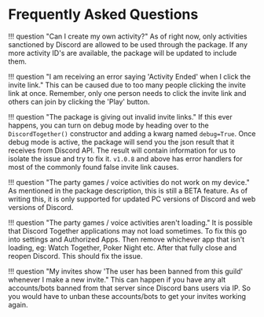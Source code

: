 # Frequently Asked Questions

!!! question "Can I create my own activity?"
    As of right now, only activities sanctioned by Discord are allowed to be used through the package. If any more activity ID's are available, the package will be updated to include them.

!!! question "I am receiving an error saying 'Activity Ended' when I click the invite link."
    This can be caused due to too many people clicking the invite link at once. Remember, only one person needs to click the invite link and others can join by clicking the 'Play' button.

!!! question "The package is giving out invalid invite links."
    If this ever happens, you can turn on debug mode by heading over to the `DiscordTogether()` constructor and adding a kwarg named `debug=True`. Once debug mode is active, the package will send you the json result that it receives from Discord API. The result will contain information for us to isolate the issue and try to fix it. `v1.0.8` and above has error handlers for most of the commonly found false invite link causes.

!!! question "The party games / voice activities do not work on my device."
    As mentioned in the package description, this is still a BETA feature. As of writing this, it is only supported for updated PC versions of Discord and web versions of Discord.

!!! question "The party games / voice activities aren't loading."
    It is possible that Discord Together applications may not load sometimes. To fix this go into settings and Authorized Apps. Then remove whichever app that isn't loading, eg: Watch Together, Poker Night etc. After that fully close and reopen Discord. This should fix the issue.

!!! question "My invites show 'The user has been banned from this guild' whenever I make a new invite."
    This can happen if you have any alt accounts/bots banned from that server since Discord bans users via IP. So you would have to unban these accounts/bots to get your invites working again.